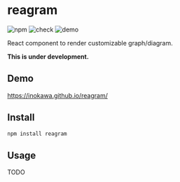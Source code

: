 # reagram

![npm](https://img.shields.io/npm/v/reagram) ![check](https://github.com/inokawa/reagram/workflows/check/badge.svg) ![demo](https://github.com/inokawa/reagram/workflows/demo/badge.svg)

React component to render customizable graph/diagram.

**This is under development.**

## Demo

https://inokawa.github.io/reagram/

## Install

```sh
npm install reagram
```

## Usage

TODO
